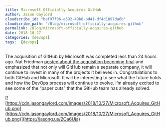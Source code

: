 ```yaml
---
title: Microsoft Officially Acquires GitHub
author: Jason Gaylord
cloudscribe_id: "baf97f06-a392-49b8-bd41-df4d1897da6b"
cloudscribe_path: "/Blog/microsoft-officially-acquires-github"
permalink: /Blog/microsoft-officially-acquires-github
date: 2018-10-27
categories: [devops]
tags:  [devops]
---
```


The acquisition of GitHub by Microsoft was completed less than 24 hours ago. Nat Friedman [posted about the acquisition becoming final](https://jasong.us/2Oa6Uja) and emphasized that not only will GitHub remain a separate company, it will continue to invest in many of the projects it believes in. Congratulations to both GitHub and Microsoft. It will be interesting to see what the future holds and how the DevOps process will continue to evolve. I’m already excited to see some of the “paper cuts” that the GitHub team has already solved.

[![https://cdn.jasongaylord.com/images/2018/10/27/Microsoft_Acquires_GitHub.png](https://cdn.jasongaylord.com/images/2018/10/27/Microsoft_Acquires_GitHub.png)](https://jasong.us/2Oa6Uja)